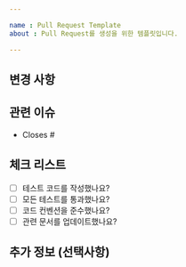 ```yaml
---

name : Pull Request Template
about : Pull Request를 생성을 위한 템플릿입니다.

---
```


## 변경 사항

<!-- PR에서 변경된 내용을 설명해주세요 -->

## 관련 이슈

<!-- 관련된 이슈 번호를 연결해주세요 -->

- Closes #

## 체크 리스트

- [ ] 테스트 코드를 작성했나요?
- [ ] 모든 테스트를 통과했나요?
- [ ] 코드 컨벤션을 준수했나요?
- [ ] 관련 문서를 업데이트했나요?

## 추가 정보 (선택사항)

<!-- 참고할만한 정보를 작성해주세요 -->